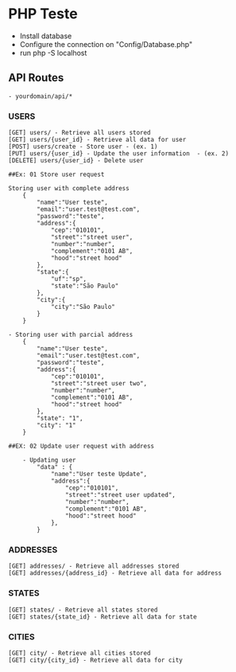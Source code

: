 # PHP Teste

   - Install database 
   - Configure the connection on "Config/Database.php"
   - run php -S localhost

## API Routes
    - yourdomain/api/*

### USERS 
    [GET] users/ - Retrieve all users stored
    [GET] users/{user_id} - Retrieve all data for user
    [POST] users/create - Store user - (ex. 1)
    [PUT] users/{user_id} - Update the user information  - (ex. 2)
    [DELETE] users/{user_id} - Delete user

    ##Ex: 01 Store user request

    Storing user with complete address
        {
            "name":"User teste",
            "email":"user.test@test.com",
            "password":"teste",
            "address":{
                "cep":"010101",
                "street":"street user",
                "number":"number",
                "complement":"0101 AB",
                "hood":"street hood"
            },
            "state":{
                "uf":"sp",
                "state":"São Paulo"
            },
            "city":{
                "city":"São Paulo"
            }
        }

    - Storing user with parcial address
        {
            "name":"User teste",
            "email":"user.test@test.com",
            "password":"teste",
            "address":{
                "cep":"010101",
                "street":"street user two",
                "number":"number",
                "complement":"0101 AB",
                "hood":"street hood"
            },
            "state": "1",
            "city": "1"
        }
    
    ##EX: 02 Update user request with address

        - Updating user 
            "data" : {
                "name":"User teste Update",
                "address":{
                    "cep":"010101",
                    "street":"street user updated",
                    "number":"number",
                    "complement":"0101 AB",
                    "hood":"street hood"
                },
            }

### ADDRESSES
    [GET] addresses/ - Retrieve all addresses stored
    [GET] addresses/{address_id} - Retrieve all data for address

### STATES
    [GET] states/ - Retrieve all states stored
    [GET] states/{state_id} - Retrieve all data for state

### CITIES 
    [GET] city/ - Retrieve all cities stored
    [GET] city/{city_id} - Retrieve all data for city
